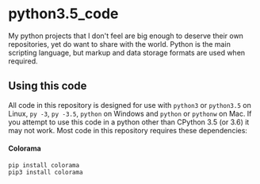 # python3.5_code
My python projects that I don't feel are big enough to deserve their own repositories, yet do want to share with the world. Python is the main scripting language, but markup and data storage formats are used when required.

## Using this code
All code in this repository is designed for use with `python3` or `python3.5` on Linux, `py -3`, `py -3.5`, `python` on Windows and `python` or `pythonw` on Mac. If you attempt to use this code in a python other than CPython 3.5 (or 3.6) it may not work. Most code in this repository requires these dependencies:

#### Colorama
    pip install colorama
    pip3 install colorama 

